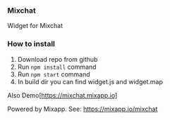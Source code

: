 ### Mixchat

Widget for Mixchat

### How to install

1. Download repo from github
2. Run `npm install` command
3. Run `npm start` command
4. In build dir you can find widget.js and widget.map

Also Demo[https://mixchat.mixapp.io]

Powered by Mixapp. See: https://mixapp.io/mixchat
